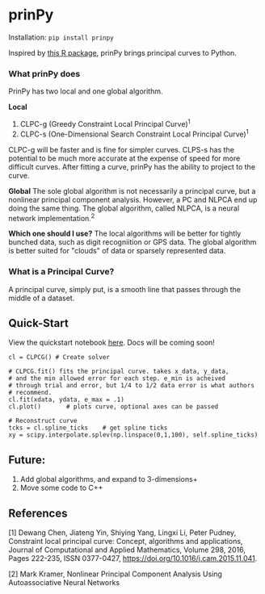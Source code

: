 # prinPy
Installation: `pip install prinpy`

Inspired by [this R package](https://github.com/rcannood/princurve), prinPy brings principal curves to Python. 

### What prinPy does
PrinPy has two local and one global algorithm.

**Local**
1. CLPC-g (Greedy Constraint Local Principal Curve)<sup>1</sup>
2. CLPC-s (One-Dimensional Search Constraint Local Principal Curve)<sup>1</sup>

CLPC-g will be faster and is fine for simpler curves. CLPS-s has the potential to be much more accurate at the expense of speed for more difficult curves. After fitting a curve, prinPy has the ability to project to the curve.

**Global**
The sole global algorithm is not necessarily a principal curve, but a nonlinear principal component analysis. However, a PC and NLPCA end up doing the same thing. The global algorithm, called NLPCA, is a neural network implementation.<sup>2</sup>

**Which one should I use?**
The local algorithms will be better for tightly bunched data, such as digit recogniition or GPS data. The global algorithm is better suited for "clouds" of data or sparsely represented data.


### What is a Principal Curve?
A principal curve, simply put, is a smooth line that passes through the middle of a dataset.

## Quick-Start
View the quickstart notebook [here](https://github.com/artusoma/prinPy/blob/master/prinPy%20quickstart.ipynb). Docs will be coming soon!

```
cl = CLPCG() # Create solver

# CLPCG.fit() fits the principal curve. takes x_data, y_data,
# and the min allowed error for each step. e_min is acheived 
# through trial and error, but 1/4 to 1/2 data error is what authors
# recommend.
cl.fit(xdata, ydata, e_max = .1) 
cl.plot()       # plots curve, optional axes can be passed

# Reconstruct curve
tcks = cl.spline_ticks    # get spline ticks
xy = scipy.interpolate.splev(np.linspace(0,1,100), self.spline_ticks)
```

## Future:
1. Add global algorithms, and expand to 3-dimensions+
2. Move some code to C++

## References
\[1\] Dewang Chen, Jiateng Yin, Shiying Yang, Lingxi Li, Peter Pudney,
Constraint local principal curve: Concept, algorithms and applications,
Journal of Computational and Applied Mathematics,
Volume 298,
2016,
Pages 222-235,
ISSN 0377-0427,
https://doi.org/10.1016/j.cam.2015.11.041.

\[2\] Mark Kramer, Nonlinear Principal Component Analysis Using
Autoassociative Neural Networks 
